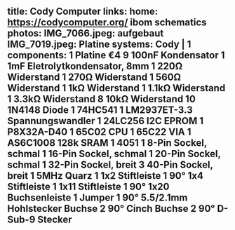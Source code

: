 title: Cody Computer
links:
    home: https://codycomputer.org/
    ibom
    schematics
photos:
    IMG_7066.jpeg: aufgebaut
    IMG_7019.jpeg: Platine
systems:
    Cody | 1
components:
    1 Platine €4
    9 100nF Kondensator
    1 1mF Eletrolytkondensator, 8mm
    1 220Ω Widerstand
    1 270Ω Widerstand
    1 560Ω Widerstand
    1 1kΩ Widerstand
    1 1.1kΩ Widerstand
    1 3.3kΩ Widerstand
    8 10kΩ Widerstand
    10 1N4148 Diode
    1 74HC541
    1 LM2937ET-3.3 Spannungswandler
    1 24LC256 I2C EPROM
    1 P8X32A-D40
    1 65C02 CPU
    1 65C22 VIA
    1 AS6C1008 128k SRAM
    1 4051
    1 8-Pin Sockel, schmal
    1 16-Pin Sockel, schmal
    1 20-Pin Sockel, schmal
    1 32-Pin Sockel, breit
    3 40-Pin Sockel, breit
    1 5MHz Quarz
    1 1x2 Stiftleiste
    1 90° 1x4 Stiftleiste
    1 1x11 Stiftleiste
    1 90° 1x20 Buchsenleiste
    1 Jumper
    1 90° 5.5/2.1mm Hohlstecker Buchse
    2 90° Cinch Buchse
    2 90° D-Sub-9 Stecker
--- 
